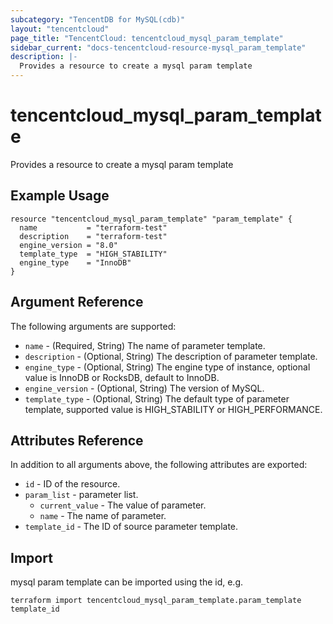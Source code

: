 ```yaml
---
subcategory: "TencentDB for MySQL(cdb)"
layout: "tencentcloud"
page_title: "TencentCloud: tencentcloud_mysql_param_template"
sidebar_current: "docs-tencentcloud-resource-mysql_param_template"
description: |-
  Provides a resource to create a mysql param template
---
```


# tencentcloud_mysql_param_template

Provides a resource to create a mysql param template

## Example Usage

```hcl
resource "tencentcloud_mysql_param_template" "param_template" {
  name           = "terraform-test"
  description    = "terraform-test"
  engine_version = "8.0"
  template_type  = "HIGH_STABILITY"
  engine_type    = "InnoDB"
}
```

## Argument Reference

The following arguments are supported:

* `name` - (Required, String) The name of parameter template.
* `description` - (Optional, String) The description of parameter template.
* `engine_type` - (Optional, String) The engine type of instance, optional value is InnoDB or RocksDB, default to InnoDB.
* `engine_version` - (Optional, String) The version of MySQL.
* `template_type` - (Optional, String) The default type of parameter template, supported value is HIGH_STABILITY or HIGH_PERFORMANCE.

## Attributes Reference

In addition to all arguments above, the following attributes are exported:

* `id` - ID of the resource.
* `param_list` - parameter list.
  * `current_value` - The value of parameter.
  * `name` - The name of parameter.
* `template_id` - The ID of source parameter template.


## Import

mysql param template can be imported using the id, e.g.

```
terraform import tencentcloud_mysql_param_template.param_template template_id
```

